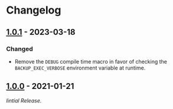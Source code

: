 # Changelog

## [1.0.1] - 2023-03-18

### Changed

- Remove the `DEBUG` compile time macro in favor of checking the `BACKUP_EXEC_VERBOSE` environment variable at runtime.

## [1.0.0] - 2021-01-21

_Iintial Release._

[1.0.1]: https://github.com/ddribin/backup-exec/releases/tag/v1.0.1
[1.0.0]: https://github.com/ddribin/backup-exec/releases/tag/v1.0.0
